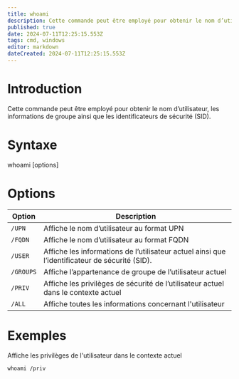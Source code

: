 ```yaml
---
title: whoami
description: Cette commande peut être employé pour obtenir le nom d’utilisateur, les informations de groupe ainsi que les identificateurs de sécurité (SID)
published: true
date: 2024-07-11T12:25:15.553Z
tags: cmd, windows
editor: markdown
dateCreated: 2024-07-11T12:25:15.553Z
---
```


# Introduction

Cette commande peut être employé pour obtenir le nom d’utilisateur, les informations de groupe ainsi que les identificateurs de sécurité (SID).

# Syntaxe

whoami [options]

# Options

| Option    | Description                                                                                    |
| --------- | ---------------------------------------------------------------------------------------------- |
| `/UPN`    | Affiche le nom d’utilisateur au format UPN                                                     |
| `/FQDN`   | Affiche le nom d’utilisateur au format FQDN                                                    |
| `/USER`   | Affiche les informations de l’utilisateur actuel ainsi que l’identificateur de sécurité (SID). |
| `/GROUPS` | Affiche l’appartenance de groupe de l’utilisateur actuel                                       |
| `/PRIV`   | Affiche les privilèges de sécurité de l’utilisateur actuel dans le contexte actuel             |
| `/ALL`    | Affiche toutes les informations concernant l'utilisateur                                       |

# Exemples

Affiche les privilèges de l'utilisateur dans le contexte actuel

`whoami /priv`
